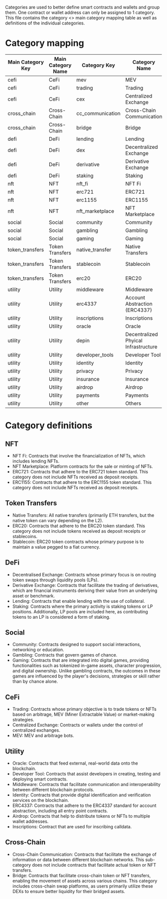 Categories are used to better define smart contracts and wallets and group them. One contract or wallet address can only be assigned to 1 category. 
This file contains the category <> main category mapping table as well as definitions of the individual categories.

# Category mapping

| Main Category Key | Main Category Name | Category Key                  | Category Name                    |
|-------------------|--------------------|-------------------------------|----------------------------------|
| cefi              | CeFi               | mev                           | MEV                              |
| cefi              | CeFi               | trading                       | Trading                          |
| cefi              | CeFi               | cex                           | Centralized Exchange             |
| cross_chain       | Cross-Chain        | cc_communication              | Cross-Chain Communication        |
| cross_chain       | Cross-Chain        | bridge                        | Bridge                           |
| defi              | DeFi               | lending                       | Lending                          |
| defi              | DeFi               | dex                           | Decentralized Exchange           |
| defi              | DeFi               | derivative                    | Derivative Exchange              |
| defi              | DeFi               | staking                       | Staking                          |
| nft               | NFT                | nft_fi                        | NFT Fi                           |
| nft               | NFT                | erc721                        | ERC721                           |
| nft               | NFT                | erc1155                       | ERC1155                          |
| nft               | NFT                | nft_marketplace               | NFT Marketplace                  |
| social            | Social             | community                     | Community                        |
| social            | Social             | gambling                      | Gambling                         |
| social            | Social             | gaming                        | Gaming                           |
| token_transfers   | Token Transfers    | native_transfer               | Native Transfers                 |
| token_transfers   | Token Transfers    | stablecoin                    | Stablecoin                       |
| token_transfers   | Token Transfers    | erc20                         | ERC20                            |
| utility           | Utility            | middleware                    | Middleware                       |
| utility           | Utility            | erc4337                       | Account Abstraction (ERC4337)    |
| utility           | Utility            | inscriptions                  | Inscriptions                     |
| utility           | Utility            | oracle                        | Oracle                           |
| utility           | Utility            | depin                         | Decentralized Phyical Infrastructure |
| utility           | Utility            | developer_tools               | Developer Tool                   |
| utility           | Utility            | identity                      | Identity                         |
| utility           | Utility            | privacy                       | Privacy                          |
| utility           | Utility            | insurance                     | Insurance                        |
| utility           | Utility            | airdrop                       | Airdrop                          |
| utility           | Utility            | payments                      | Payments                         |
| utility           | Utility            | other                         | Others                           |

# Category definitions
## NFT 
- NFT Fi: Contracts that involve the financialization of NFTs, which includes lending NFTs. 
- NFT Marketplace: Platform contracts for the sale or minting of NFTs. 
- ERC721: Contracts that adhere to the ERC721 token standard. This category does not include NFTs received as deposit receipts. 
- ERC1155: Contracts that adhere to the ERC1155 token standard. This category does not include NFTs received as deposit receipts. 

## Token Transfers 
- Native Transfers: All native transfers (primarily ETH transfers, but the native token can vary depending on the L2).
- ERC20: Contracts that adhere to the ERC20 token standard. This category does not include tokens received as deposit receipts or stablecoins. 
- Stablecoin: ERC20 token contracts whose primary purpose is to maintain a value pegged to a fiat currency. 

## DeFi
- Decentralised Exchange: Contracts whose primary focus is on routing token swaps through liquidity pools (LPs). 
- Derivative Exchange: Contracts that facilitate the trading of derivatives, which are financial instruments deriving their value from an underlying asset or benchmark. 
- Lending: Contracts that enable lending with the use of collateral. 
- Staking: Contracts where the primary activity is staking tokens or LP positions. Additionally, LP pools are included here, as contributing tokens to an LP is considered a form of staking. 

## Social 
- Community: Contracts designed to support social interactions, networking or education. 
- Gambling: Contracts that govern games of chance. 
- Gaming: Contracts that are integrated into digital games, providing functionalities such as tokenized in-game assets, character progression, and digital ownership. Unlike gambling contracts, the outcomes in these games are influenced by the player's decisions, strategies or skill rather than by chance alone.

## CeFi 
- Trading: Contracts whose primary objective is to trade tokens or NFTs based on arbitrage, MEV (Miner Extractable Value) or market-making strategies. 
- Centralized Exchange: Contracts or wallets under the control of centralized exchanges.
- MEV: MEV and arbitrage bots.

## Utility 
- Oracle: Contracts that feed external, real-world data onto the blockchain. 
- Developer Tool: Contracts that assist developers in creating, testing and deploying smart contracts. 
- Middleware: Contracts that facilitate communication and interoperability between different blockchain protocols. 
- Identity: Contracts that provide digital identification and verification services on the blockchain. 
- ERC4337: Contracts that adhere to the ERC4337 standard for account abstraction, including all entry point contracts. 
- Airdrop: Contracts that help to distribute tokens or NFTs to multiple wallet addresses.
- Inscriptions: Contract that are used for inscribing calldata.

## Cross-Chain 
- Cross-Chain Communication: Contracts that facilitate the exchange of information or data between different blockchain networks. This sub-category does not include contracts that facilitate actual token or NFT transfers. 
- Bridge: Contracts that facilitate cross-chain token or NFT transfers, enabling the movement of assets across various chains. This category includes cross-chain swap platforms, as users primarily utilize these DEXs to ensure better liquidity for their bridged assets. 
